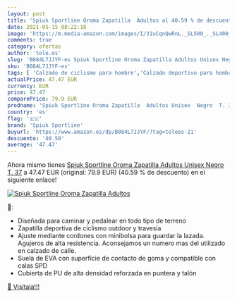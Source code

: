 ```yaml
---
layout: post
title: 'Spiuk Sportline Oroma Zapatilla  Adultos al 40.59 % de descuento'
date: 2021-05-15 08:22:18
image: 'https://m.media-amazon.com/images/I/31uCqnQwRnL._SL500_._SL400_.jpg'
comments: true
category: ofertas
author: 'tole.es'
slug: 'B084L7JJYF-es Spiuk Sportline Oroma Zapatilla Adultos Unisex Negro T. 37'
sku: 'B084L7JJYF-es'
tags: [ 'Calzado de ciclismo para hombre','Calzado deportivo para hombre','Zapatillas y calzado deportivo para hombre','Zapatos','Zapatos para hombre','Zapatos y complementos','spiuk sportline','zapatilla', ]
actualPrice: 47.47 EUR
currency: EUR
price: 47.47
comparePrice: 79.9 EUR
prodname: 'Spiuk Sportline Oroma Zapatilla  Adultos Unisex  Negro  T. 37'
country: 'es'
flag: '🇪🇸'
brand: 'Spiuk Sportline'
buyurl: 'https://www.amazon.es/dp/B084L7JJYF/?tag=tolees-21'
descuento: '40.59'
average: '47.47'
---
```


Ahora mismo tienes [Spiuk Sportline Oroma Zapatilla  Adultos Unisex  Negro  T. 37](https://www.amazon.es/dp/B084L7JJYF/?tag=tolees-21) a 47.47 EUR (original: 79.9 EUR) (40.59 %  de descuento) en el siguiente enlace!

[![Spiuk Sportline Oroma Zapatilla  Adultos](https://m.media-amazon.com/images/I/31uCqnQwRnL._SL500_._SL400_.jpg)](https://www.amazon.es/dp/B084L7JJYF/?tag=tolees-21)

🔎:

- Diseñada para caminar y pedalear en todo tipo de terreno
- Zapatilla deportiva de ciclismo outdoor y travesía
- Ajuste mediante cordones con minibolsa para guardar la lazada. Agujeros de alta resistencia. Aconsejamos un numero mas del utilizado en calzado de calle.
- Suela de EVA con superficie de contacto de goma y compatible con calas SPD
- Cubierta de PU de alta densidad reforzada en puntera y talón

[🛒 Visítala!!!](https://www.amazon.es/dp/B084L7JJYF/?tag=tolees-21)
